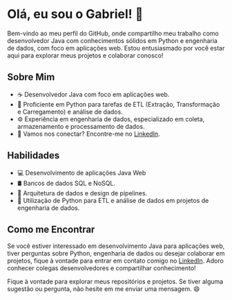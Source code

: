 # Olá, eu sou o Gabriel! 🤘

Bem-vindo ao meu perfil do GitHub, onde compartilho meu trabalho como desenvolvedor Java com conhecimentos sólidos em Python e engenharia de dados, com foco em aplicações web. Estou entusiasmado por você estar aqui para explorar meus projetos e colaborar conosco!

## Sobre Mim
- ☕ Desenvolvedor Java com foco em aplicações web.
- 🐍 Proficiente em Python para tarefas de ETL (Extração, Transformação e Carregamento) e análise de dados.
- ⚙️ Experiência em engenharia de dados, especializado em coleta, armazenamento e processamento de dados.
- 🔗 Vamos nos conectar? Encontre-me no [LinkedIn](https://www.linkedin.com/in/gabriel-leandrods/).

## Habilidades

- 💻 Desenvolvimento de aplicações Java Web
- 🛢️ Bancos de dados SQL e NoSQL.
- 💽 Arquitetura de dados e design de pipelines.
- 🐍 Utilização de Python para ETL e análise de dados em projetos de engenharia de dados.


## Como me Encontrar

Se você estiver interessado em desenvolvimento Java para aplicações web, tiver perguntas sobre Python, engenharia de dados ou desejar colaborar em projetos, fique à vontade para entrar em contato comigo no [LinkedIn](https://www.linkedin.com/in/gabriel-leandrods/). Adoro conhecer colegas desenvolvedores e compartilhar conhecimento!

Fique à vontade para explorar meus repositórios e projetos. Se tiver alguma sugestão ou pergunta, não hesite em me enviar uma mensagem. 😄
